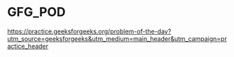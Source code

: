 # GFG_POD

https://practice.geeksforgeeks.org/problem-of-the-day?utm_source=geeksforgeeks&utm_medium=main_header&utm_campaign=practice_header
